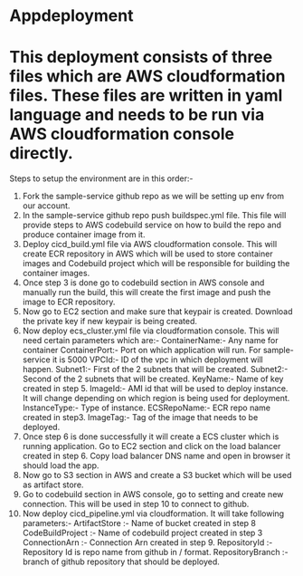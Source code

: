 # Appdeployment
# This deployment consists of three files which are AWS cloudformation files. These files are written in yaml language and needs to be run via AWS cloudformation console directly.

Steps to setup the environment are in this order:-

1. Fork the sample-service github repo as we will be setting up env from our account.
2. In the sample-service github repo push buildspec.yml file. This file will provide steps to AWS codebuild service on
   how to build the repo and produce container image from it.
3. Deploy cicd_build.yml file via AWS cloudformation console. This will create ECR repository in AWS which will be used 
   to store container images and Codebuild project which will be responsible for building the container images.
4. Once step 3 is done go to codebuild section in AWS console and manually run the build, this will create the first
   image and push the image to ECR repository.
5. Now go to EC2 section and make sure that keypair is created. Download the private key if new keypair is being created.
6. Now deploy ecs_cluster.yml file via cloudformation console. This will need certain parameters which are:-
   ContainerName:- Any name for container 
   ContainerPort:- Port on which application will run. For sample-service it is 5000
   VPCId:- ID of the vpc in which deployment will happen.
   Subnet1:- First of the 2 subnets that will be created.
   Subnet2:- Second of the 2 subnets that will be created.
   KeyName:- Name of key created in step 5.
   ImageId:- AMI id that will be used to deploy instance. It will change depending on which region is being used for deployment.
   InstanceType:- Type of instance.
   ECSRepoName:- ECR repo name created in step3.
   ImageTag:- Tag of the image that needs to be deployed.
7. Once step 6 is done successfully it will create a ECS cluster which is running application. Go to EC2 section and click on the
   load balancer created in step 6. Copy load balancer DNS name and open in browser it should load the app.
8. Now go to S3 section in AWS and create a S3 bucket which will be used as artifact store.
9. Go to codebuild section in AWS console, go to setting and create new connection. This will be used in step 10 to connect to github.
10. Now deploy cicd_pipeline.yml via cloudformation. It will take following parameters:-
   ArtifactStore :- Name of bucket created in step 8
   CodeBuildProject :- Name of codebuild project created in step 3
   ConnectionArn :- Connection Arn created in step 9.
   RepositoryId :- Repository Id is repo name from github in <username>/<reponame> format.
   RepositoryBranch :- branch of github repository that should be deployed.
